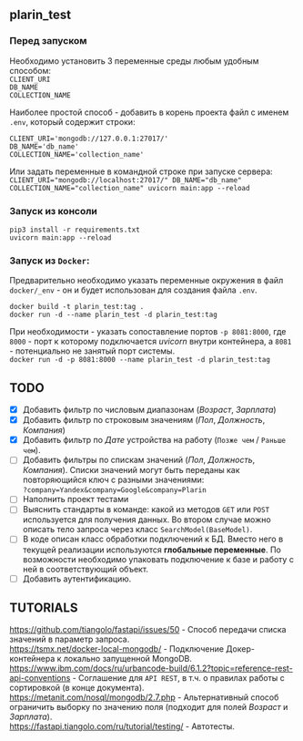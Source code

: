 ## plarin_test

### Перед запуском
Необходимо установить 3 переменные среды любым удобным способом:  
`CLIENT_URI`  
`DB_NAME`  
`COLLECTION_NAME`  

Наиболее простой способ - добавить в корень проекта файл с именем `.env`, который содержит строки:  
```  
CLIENT_URI='mongodb://127.0.0.1:27017/'  
DB_NAME='db_name'  
COLLECTION_NAME='collection_name'
```  
Или задать переменные в командной строке при запуске сервера:  
`CLIENT_URI="mongodb://localhost:27017/" DB_NAME="db_name" COLLECTION_NAME="collection_name" uvicorn main:app --reload`  

### Запуск из консоли
```
pip3 install -r requirements.txt
uvicorn main:app --reload
```

### Запуск из `Docker`:
Предварительно необходимо указать переменные окружения в файл `docker/_env` - он и будет использован для создания файла `.env`.
```
docker build -t plarin_test:tag .
docker run -d --name plarin_test -d plarin_test:tag
```  
При необходимости - указать сопоставление портов `-p 8081:8000`, где `8000` - порт к которому подключается *uvicorn* внутри контейнера, а `8081` - потенциально не занятый порт системы.  
`docker run -d -p 8081:8000 --name plarin_test -d plarin_test:tag`

## TODO
- [x] Добавить фильтр по числовым диапазонам (*Возраст*, *Зарплата*)
- [x] Добавить фильтр по строковым значениям (*Пол*, *Должность*, *Компания*)
- [x] Добавить фильтр по *Дате* устройства на работу (`Позже чем` / `Раньше чем`).
- [ ] Добавить фильтры по спискам значений (*Пол*, *Должность*, *Компания*). Списки значений могут быть переданы как повторяющийся ключ с разными значениями:  
`?company=Yandex&company=Google&company=Plarin`  
- [ ] Наполнить проект тестами  
- [ ] Выяснить стандарты в команде: какой из методов `GET` или `POST` используется для получения данных. Во втором случае можно описать тело запроса через класс `SearchModel(BaseModel)`.
- [ ] В коде описан класс обработки подключений к БД. Вместо него в текущей реализации используются **глобальные переменные**. По возможности необходимо упаковать подключение к базе и работу с ней в соответствующий объект.
- [ ] Добавить аутентификацию.

## TUTORIALS
https://github.com/tiangolo/fastapi/issues/50 - Способ передачи списка значений в параметр запроса.  
https://tsmx.net/docker-local-mongodb/ - Подключение Докер-контейнера к локально запущенной MongoDB.
https://www.ibm.com/docs/ru/urbancode-build/6.1.2?topic=reference-rest-api-conventions - Соглашение для `API REST`, в т.ч. о правилах работы с сортировкой (в конце документа).
https://metanit.com/nosql/mongodb/2.7.php - Альтернативный способ ограничить выборку по значению поля (подходит для полей *Возраст* и *Зарплата*).  
https://fastapi.tiangolo.com/ru/tutorial/testing/ - Автотесты.  
